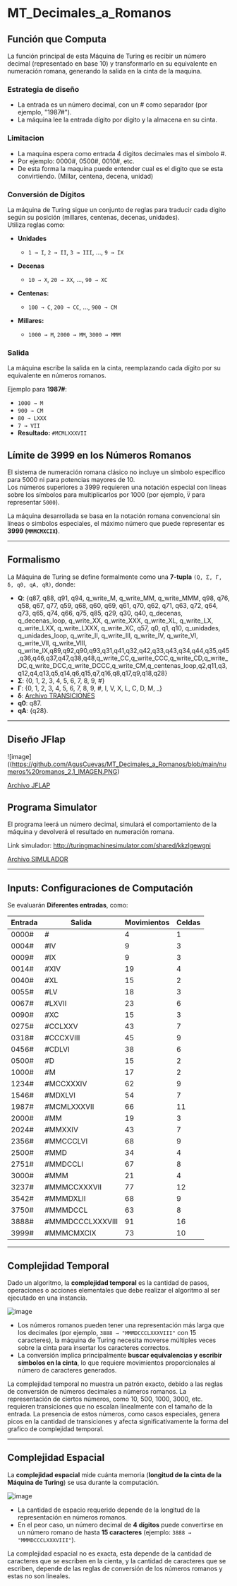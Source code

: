 # MT_Decimales_a_Romanos

## Función que Computa
La función principal de esta Máquina de Turing es recibir un número decimal (representado en base 10) y transformarlo en su equivalente en numeración romana, generando la salida en la cinta de la maquina.

### Estrategia de diseño
- La entrada es un número decimal, con un # como separador (por ejemplo, "1987#").
- La máquina lee la entrada dígito por dígito y la almacena en su cinta.

### Limitacion
- La maquina espera como entrada 4 digitos decimales mas el simbolo #.
- Por ejemplo: 0000#, 0500#, 0010#, etc.
- De esta forma la maquina puede entender cual es el digito que se esta convirtiendo. (Millar, centena, decena, unidad)

### Conversión de Dígitos
La máquina de Turing sigue un conjunto de reglas para traducir cada dígito según su posición (millares, centenas, decenas, unidades).  
Utiliza reglas como:

- **Unidades**  
  - `1 → I`, `2 → II`, `3 → III`, ..., `9 → IX`
 
- **Decenas**  
  - `10 → X`, `20 → XX`, ..., `90 → XC`  

- **Centenas:**  
  - `100 → C`, `200 → CC`, ..., `900 → CM`  

- **Millares:**  
  - `1000 → M`, `2000 → MM`, `3000 → MMM`  

### Salida
La máquina escribe la salida en la cinta, reemplazando cada dígito por su equivalente en números romanos.  

Ejemplo para **1987#**:
- `1000 → M`
- `900 → CM`
- `80 → LXXX`
- `7 → VII`
- **Resultado:** `#MCMLXXXVII`

## Límite de 3999 en los Números Romanos
El sistema de numeración romana clásico no incluye un símbolo específico para 5000 ni para potencias mayores de 10.  
Los números superiores a 3999 requieren una notación especial con líneas sobre los símbolos para multiplicarlos por 1000 (por ejemplo, `V̅` para representar `5000`).  

La máquina desarrollada se basa en la notación romana convencional sin líneas o simbolos especiales, el máximo número que puede representar es **3999 (`MMMCMXCIX`)**.

---

## Formalismo
La Máquina de Turing se define formalmente como una **7-tupla** `(Q, Σ, Γ, δ, q0, qA, qR)`, donde:

- **Q**: {q87, q88, q91, q94, q_write_M, q_write_MM, q_write_MMM, q98, q76, q58, q67, q77, q59, q68, q60, q69, q61, q70, q62, q71, q63, q72, q64, q73, q65, q74, q66, q75, q85, q29, q30, q40, q_decenas, q_decenas_loop, q_write_XX, q_write_XXX, q_write_XL, q_write_LX, q_write_LXX, q_write_LXXX, q_write_XC, q57, q0, q1, q10, q_unidades, q_unidades_loop, q_write_II, q_write_III, q_write_IV, q_write_VI, q_write_VII, q_write_VIII, q_write_IX,q89,q92,q90,q93,q31,q41,q32,q42,q33,q43,q34,q44,q35,q45,q36,q46,q37,q47,q38,q48,q_write_CC,q_write_CCC,q_write_CD,q_write_DC,q_write_DCC,q_write_DCCC,q_write_CM,q_centenas_loop,q2,q11,q3,q12,q4,q13,q5,q14,q6,q15,q7,q16,q8,q17,q9,q18,q28}
- **Σ**: {0, 1, 2, 3, 4, 5, 6, 7, 8, 9, #}
- **Γ**: {0, 1, 2, 3, 4, 5, 6, 7, 8, 9, #, I, V, X, L, C, D, M, _}
- **δ**: [Archivo TRANSICIONES](https://github.com/AgusCuevas/MT_Decimales_a_Romanos/blob/main/numeros%20romanos_2_transiciones.txt)
- **q0**: q87.
- **qA**: {q28}.
---

## Diseño JFlap

![image]((https://github.com/AgusCuevas/MT_Decimales_a_Romanos/blob/main/numeros%20romanos_2.1_IMAGEN.PNG)

[Archivo JFLAP](https://github.com/AgusCuevas/MT_Decimales_a_Romanos/blob/main/numeros%20romanos_2.1.jff)

## Programa Simulator
El programa leerá un número decimal, simulará el comportamiento de la máquina y devolverá el resultado en numeración romana.

Link simulador: http://turingmachinesimulator.com/shared/kkzlgewgni

[Archivo SIMULADOR](https://github.com/AgusCuevas/MT_Decimales_a_Romanos/blob/main/numeros%20romanos_2_script.jff)

---

## Inputs: Configuraciones de Computación
Se evaluarán **Diferentes entradas**, como:

| Entrada  | Salida            | Movimientos| Celdas|
|----------|-------------------|------------|--------|
| 0000#     | #                |4           |1       |
| 0004#     | #IV              |9           |3       |
| 0009#     | #IX              |9           |3       |
| 0014#     | #XIV             |19          |4       |
| 0040#     | #XL              |15          |2       |
| 0055#     | #LV              |18          |3       |
| 0067#     | #LXVII           |23          |6       | 
| 0090#     | #XC              |15          |3       |
| 0275#     | #CCLXXV          |43          |7       |
| 0318#     | #CCCXVIII        |45          |9       |
| 0456#     | #CDLVI           |38          |6       |
| 0500#     | #D               |15          |2       |
| 1000#     | #M               |17          |2       |
| 1234#     | #MCCXXXIV        |62          |9       |
| 1546#     | #MDXLVI          |54          |7       |
| 1987#     | #MCMLXXXVII      |66          |11      |
| 2000#     | #MM              |19          |3       |
| 2024#     | #MMXXIV          |43          |7       |
| 2356#     | #MMCCCLVI        |68          |9       |
| 2500#     | #MMD             |34          |4       |
| 2751#     | #MMDCCLI         |67          |8       |
| 3000#     | #MMM             |21          |4       |
| 3237#     | #MMMCCXXXVII     |77          |12      |
| 3542#     | #MMMDXLII        |68          |9       |
| 3750#     | #MMMDCCL         |63          |8       |
| 3888#     | #MMMDCCCLXXXVIII |91          |16      |
| 3999#     | #MMMCMXCIX       |73          |10      |

---

## Complejidad Temporal

Dado un algoritmo, la **complejidad temporal** es la cantidad de pasos, operaciones o acciones elementales que debe realizar el algoritmo al ser ejecutado en una instancia.

![image](https://github.com/user-attachments/assets/bf7d1468-866f-4066-8c5c-b6c35870b6d8)

- Los números romanos pueden tener una representación más larga que los decimales (por ejemplo, `3888 → "MMMDCCCLXXXVIII"` con 15 caracteres), la máquina de Turing necesita moverse múltiples veces sobre la cinta para insertar los caracteres correctos.
- La conversión implica principalmente **buscar equivalencias y escribir símbolos en la cinta**, lo que requiere movimientos proporcionales al número de caracteres generados.

La complejidad temporal no muestra un patrón exacto, debido a las reglas de conversión de números decimales a números romanos. La representación de ciertos números, como 10, 500, 1000, 3000, etc. requieren transiciones que no escalan linealmente con el tamaño de la entrada. La presencia de estos números, como casos especiales, genera picos en la cantidad de transiciones y afecta significativamente la forma del grafico de complejidad temporal.

---

## Complejidad Espacial

La **complejidad espacial** mide cuánta memoria (**longitud de la cinta de la Máquina de Turing**) se usa durante la computación.

![image](https://github.com/user-attachments/assets/bb3ed3f3-63f8-45ac-bde5-9e27aab3c31d)

- La cantidad de espacio requerido depende de la longitud de la representación en números romanos.
- En el peor caso, un número decimal de **4 dígitos** puede convertirse en un número romano de hasta **15 caracteres** (ejemplo: `3888 → "MMMDCCCLXXXVIII"`).

La complejidad espacial no es exacta, esta depende de la cantidad de caracteres que se escriben en la cienta, y la cantidad de caracteres que se escriben, depende de las reglas de conversión de los números romanos y estas no son lineales.
